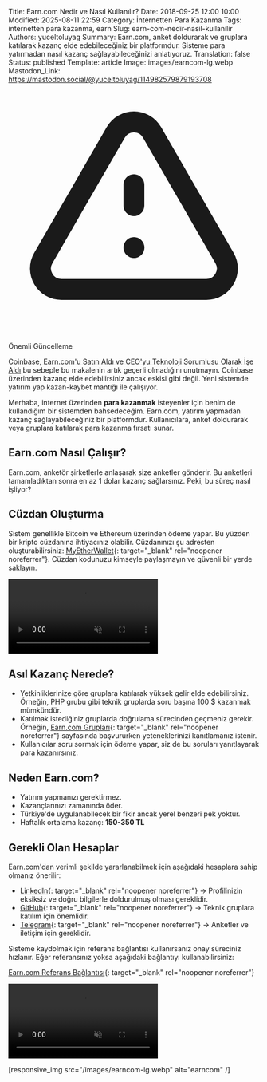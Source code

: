 Title: Earn.com Nedir ve Nasıl Kullanılır?
Date: 2018-09-25 12:00 10:00
Modified: 2025-08-11 22:59
Category: İnternetten Para Kazanma
Tags: internetten para kazanma, earn
Slug: earn-com-nedir-nasil-kullanilir
Authors: yuceltoluyag
Summary: Earn.com, anket doldurarak ve gruplara katılarak kazanç elde edebileceğiniz bir platformdur. Sisteme para yatırmadan nasıl kazanç sağlayabileceğinizi anlatıyoruz.
Translation: false
Status: published
Template: article
Image: images/earncom-lg.webp
Mastodon_Link: https://mastodon.social/@yuceltoluyag/114982579879193708

<div class="info-box warning">
    <svg xmlns="http://www.w3.org/2000/svg" class="w-6 h-6" fill="none" viewBox="0 0 24 24" stroke="currentColor">
        <path stroke-linecap="round" stroke-linejoin="round" stroke-width="2" d="M12 9v2m0 4h.01m-6.938 4h13.856c1.54 0 2.502-1.667 1.732-3L13.732 4c-.77-1.333-2.694-1.333-3.464 0L3.34 16c-.77 1.333.192 3 1.732 3z" />
    </svg>
    <div>
        <div class="alert-title">Önemli Güncelleme</div>
        <p><a href="https://cointelegraph.com/news/coinbase-acquires-earncom-and-hires-ceo-as-chief-technology-officer" target="_blank" rel="noopener noreferrer">Coinbase, Earn.com'u Satın Aldı ve CEO'yu Teknoloji Sorumlusu Olarak İşe Aldı</a> bu sebeple bu makalenin artık geçerli olmadığını unutmayın. Coinbase üzerinden kazanç elde edebilirsiniz ancak eskisi gibi değil. Yeni sistemde yatırım yap kazan-kaybet mantığı ile çalışıyor.</p>
    </div>
</div>


Merhaba, internet üzerinden **para kazanmak** isteyenler için benim de kullandığım bir sistemden bahsedeceğim. Earn.com, yatırım yapmadan kazanç sağlayabileceğiniz bir platformdur. Kullanıcılara, anket doldurarak veya gruplara katılarak para kazanma fırsatı sunar.

## Earn.com Nasıl Çalışır?
Earn.com, anketör şirketlerle anlaşarak size anketler gönderir. Bu anketleri tamamladıktan sonra en az 1 dolar kazanç sağlarsınız. Peki, bu süreç nasıl işliyor?

## Cüzdan Oluşturma
Sistem genellikle Bitcoin ve Ethereum üzerinden ödeme yapar. Bu yüzden bir kripto cüzdanına ihtiyacınız olabilir. Cüzdanınızı şu adresten oluşturabilirsiniz: [MyEtherWallet](https://www.myetherwallet.com/){: target="_blank" rel="noopener noreferrer"}. Cüzdan kodunuzu kimseyle paylaşmayın ve güvenli bir yerde saklayın.

<div class="video-container">
  <video autoplay loop muted playsinline>
    <source src="/images/cuzdan-olusturma.webm" type="video/webm" />
  </video>
</div>

## Asıl Kazanç Nerede?

- Yetkinliklerinize göre gruplara katılarak yüksek gelir elde edebilirsiniz. Örneğin, PHP grubu gibi teknik gruplarda soru başına 100 $ kazanmak mümkündür.
- Katılmak istediğiniz gruplarda doğrulama sürecinden geçmeniz gerekir. Örneğin, [Earn.com Grupları](https://earn.com/lists/){: target="_blank" rel="noopener noreferrer"} sayfasında başvururken yeteneklerinizi kanıtlamanız istenir.
- Kullanıcılar soru sormak için ödeme yapar, siz de bu soruları yanıtlayarak para kazanırsınız.

## Neden Earn.com?
- Yatırım yapmanızı gerektirmez.
- Kazançlarınızı zamanında öder.
- Türkiye'de uygulanabilecek bir fikir ancak yerel benzeri pek yoktur.
- Haftalık ortalama kazanç: **150-350 TL**

## Gerekli Olan Hesaplar
Earn.com'dan verimli şekilde yararlanabilmek için aşağıdaki hesaplara sahip olmanız önerilir:

- [LinkedIn](https://www.linkedin.com/in/yuceltoluyag/){: target="_blank" rel="noopener noreferrer"} → Profilinizin eksiksiz ve doğru bilgilerle doldurulmuş olması gereklidir.
- [GitHub](https://github.com/yuceltoluyag){: target="_blank" rel="noopener noreferrer"} → Teknik gruplara katılım için önemlidir.
- [Telegram](https://t.me/yuceltoluyag){: target="_blank" rel="noopener noreferrer"} → Anketler ve iletişim için gereklidir.

Sisteme kaydolmak için referans bağlantısı kullanırsanız onay süreciniz hızlanır. Eğer referansınız yoksa aşağıdaki bağlantıyı kullanabilirsiniz:

[Earn.com Referans Bağlantısı](http://earn.com/friday13/referral/?a=b6bpe21djavw2sar){: target="_blank" rel="noopener noreferrer"}

<div class="video-container">
  <video autoplay loop muted playsinline>
    <source src="/images/ornek-cevaplama.webm" type="video/webm" />
  </video>
</div>

[responsive_img src="/images/earncom-lg.webp" alt="earncom" /]
